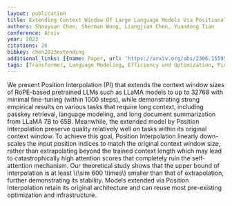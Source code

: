 ```yaml
---
layout: publication
title: Extending Context Window Of Large Language Models Via Positional Interpolation
authors: Shouyuan Chen, Sherman Wong, Liangjian Chen, Yuandong Tian
conference: Arxiv
year: 2023
citations: 26
bibkey: chen2023extending
additional_links: [{name: Paper, url: 'https://arxiv.org/abs/2306.15595'}]
tags: [Transformer, Language Modeling, Efficiency and Optimization, Fine-Tuning]
---
```

We present Position Interpolation (PI) that extends the context window sizes
of RoPE-based pretrained LLMs such as LLaMA models to up to 32768 with minimal
fine-tuning (within 1000 steps), while demonstrating strong empirical results
on various tasks that require long context, including passkey retrieval,
language modeling, and long document summarization from LLaMA 7B to 65B.
Meanwhile, the extended model by Position Interpolation preserve quality
relatively well on tasks within its original context window. To achieve this
goal, Position Interpolation linearly down-scales the input position indices to
match the original context window size, rather than extrapolating beyond the
trained context length which may lead to catastrophically high attention scores
that completely ruin the self-attention mechanism. Our theoretical study shows
that the upper bound of interpolation is at least \\(\sim 600 \times\\) smaller
than that of extrapolation, further demonstrating its stability. Models
extended via Position Interpolation retain its original architecture and can
reuse most pre-existing optimization and infrastructure.